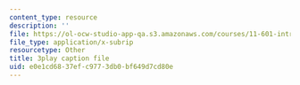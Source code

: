 ```yaml
---
content_type: resource
description: ''
file: https://ol-ocw-studio-app-qa.s3.amazonaws.com/courses/11-601-introduction-to-environmental-policy-and-planning-fall-2016/e0e1cd6837efc9773db0bf649d7cd80e_0ppkDQuiHkw.srt
file_type: application/x-subrip
resourcetype: Other
title: 3play caption file
uid: e0e1cd68-37ef-c977-3db0-bf649d7cd80e
---
```

